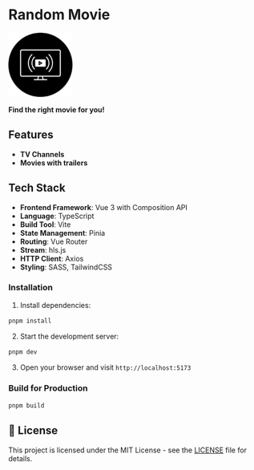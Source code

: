 # Random Movie

<div>
  <img src="public/apple-touch-icon.png" alt="Media Hub Logo" width="128" height="128">

**Find the right movie for you!**
</div>

## Features

- **TV Channels**
- **Movies with trailers**

## Tech Stack

- **Frontend Framework**: Vue 3 with Composition API
- **Language**: TypeScript
- **Build Tool**: Vite
- **State Management**: Pinia
- **Routing**: Vue Router
- **Stream**: hls.js
- **HTTP Client**: Axios
- **Styling**: SASS, TailwindCSS

### Installation

1. Install dependencies:
```bash
pnpm install
```

2. Start the development server:
```bash
pnpm dev
```

3. Open your browser and visit `http://localhost:5173`

### Build for Production

```bash
pnpm build
```

## 📝 License

This project is licensed under the MIT License - see the [LICENSE](LICENSE) file for details.
